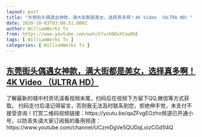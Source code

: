 ```yaml
---
layout: post
title: "东莞街头偶遇女神款，满大街都是美女，选择真多啊！4K Video （ULTRA HD）"
date: 2020-10-03T03:08:51.000Z
author: WilliamWorks Tv
from: https://www.youtube.com/watch?v=56DxXtowObE
tags: [ WilliamWorks Tv ]
categories: [ WilliamWorks Tv ]
---
```

<!--1601694531000-->
[东莞街头偶遇女神款，满大街都是美女，选择真多啊！4K Video （ULTRA HD）](https://www.youtube.com/watch?v=56DxXtowObE)
------

<div>
了解最新的城中村资讯请看视频末尾，扫码后在视频下方留下QQ,微信等方式获取。 扫码支付后请记得留言，否则我无法及时联系到您，拒绝伸手党，未支付不接受咨询！打赏二维码视频链接：https://youtu.be/qaZFvgEOzho频道已开通小号，以防丢失请大家订阅我的备用频道：https://www.youtube.com/channel/UCzmDgVe5QUDqLoizCGd1l4Q
</div>
